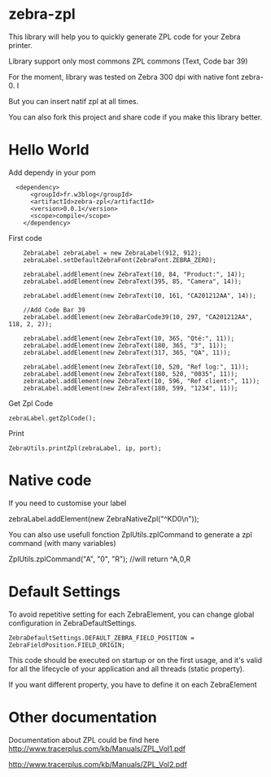 zebra-zpl
=========

This library will help you to quickly generate ZPL code for your Zebra printer.

Library support only most commons ZPL commons (Text, Code bar 39)

For the moment, library was tested on Zebra 300 dpi with native font zebra-0. I

But you can insert natif zpl at all times.

You can also fork this project and share code if you make this library better.



Hello World
=================

Add dependy in your pom

  	  <dependency>
	      <groupId>fr.w3blog</groupId>
	      <artifactId>zebra-zpl</artifactId>
	      <version>0.0.1</version>
	      <scope>compile</scope>
	    </dependency>


First code


		ZebraLabel zebraLabel = new ZebraLabel(912, 912);
		zebraLabel.setDefaultZebraFont(ZebraFont.ZEBRA_ZERO);

		zebraLabel.addElement(new ZebraText(10, 84, "Product:", 14));
		zebraLabel.addElement(new ZebraText(395, 85, "Camera", 14));

		zebraLabel.addElement(new ZebraText(10, 161, "CA201212AA", 14));

		//Add Code Bar 39
		zebraLabel.addElement(new ZebraBarCode39(10, 297, "CA201212AA", 118, 2, 2));

		zebraLabel.addElement(new ZebraText(10, 365, "Qté:", 11));
		zebraLabel.addElement(new ZebraText(180, 365, "3", 11));
		zebraLabel.addElement(new ZebraText(317, 365, "QA", 11));

		zebraLabel.addElement(new ZebraText(10, 520, "Ref log:", 11));
		zebraLabel.addElement(new ZebraText(180, 520, "0035", 11));
		zebraLabel.addElement(new ZebraText(10, 596, "Ref client:", 11));
		zebraLabel.addElement(new ZebraText(180, 599, "1234", 11));

Get Zpl Code

    zebraLabel.getZplCode();
		
Print

    ZebraUtils.printZpl(zebraLabel, ip, port);
  

Native code
=================

If you need to customise your label

zebraLabel.addElement(new ZebraNativeZpl("^KD0\n"));

You can also use usefull fonction ZplUtils.zplCommand to generate a zpl command (with many variables)

  ZplUtils.zplCommand("A", "0", "R");
  //will return ^A,0,R
  
  
Default Settings
=================

To avoid repetitive setting for each ZebraElement, you can change global configuration in ZebraDefaultSettings.

```
ZebraDefaultSettings.DEFAULT_ZEBRA_FIELD_POSITION = ZebraFieldPosition.FIELD_ORIGIN;
```

This code should be executed on startup or on the first usage, and it's valid for all the lifecycle of your application and all threads (static property). 

If you want different property, you have to define it on each ZebraElement



Other documentation
=================

Documentation about ZPL could be find here
http://www.tracerplus.com/kb/Manuals/ZPL_Vol1.pdf

http://www.tracerplus.com/kb/Manuals/ZPL_Vol2.pdf
